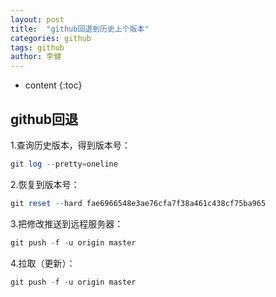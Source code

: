 ```yaml
---
layout: post
title:  "github回退到历史上个版本"
categories: github
tags: github
author: 李健
---
```

* content
{:toc}
## github回退



1.查询历史版本，得到版本号：
``` php
git log --pretty=oneline

```


2.恢复到版本号：
``` php
git reset --hard fae6966548e3ae76cfa7f38a461c438cf75ba965
```
3.把修改推送到远程服务器：
``` php
git push -f -u origin master
```
4.拉取（更新）：
``` php
git push -f -u origin master
```